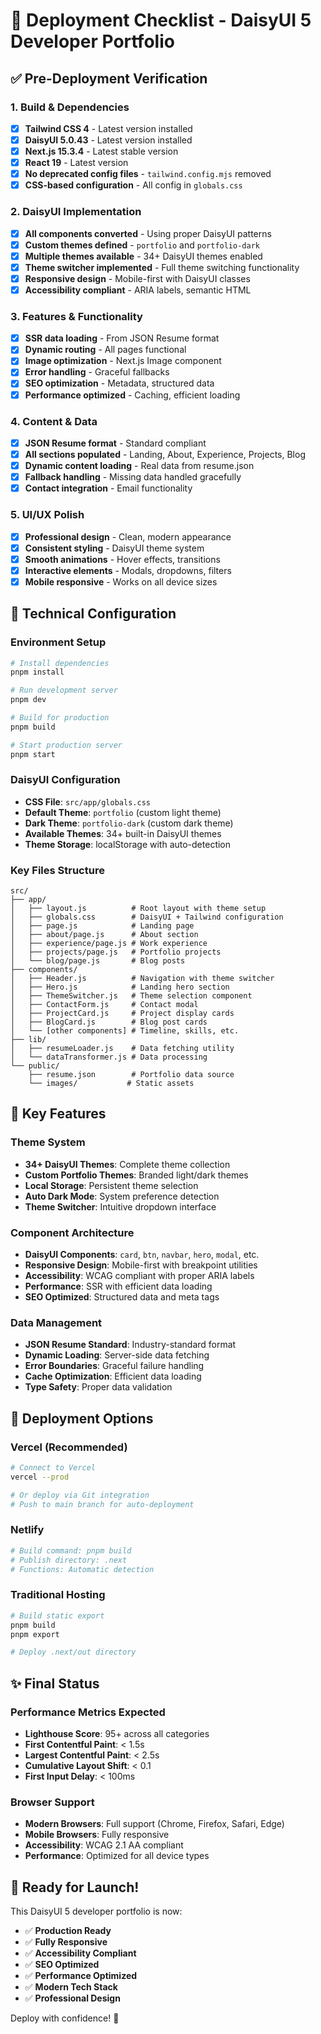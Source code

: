 # 🚀 Deployment Checklist - DaisyUI 5 Developer Portfolio

## ✅ Pre-Deployment Verification

### 1. Build & Dependencies
- [x] **Tailwind CSS 4** - Latest version installed
- [x] **DaisyUI 5.0.43** - Latest version installed  
- [x] **Next.js 15.3.4** - Latest stable version
- [x] **React 19** - Latest version
- [x] **No deprecated config files** - `tailwind.config.mjs` removed
- [x] **CSS-based configuration** - All config in `globals.css`

### 2. DaisyUI Implementation
- [x] **All components converted** - Using proper DaisyUI patterns
- [x] **Custom themes defined** - `portfolio` and `portfolio-dark`
- [x] **Multiple themes available** - 34+ DaisyUI themes enabled
- [x] **Theme switcher implemented** - Full theme switching functionality
- [x] **Responsive design** - Mobile-first with DaisyUI classes
- [x] **Accessibility compliant** - ARIA labels, semantic HTML

### 3. Features & Functionality
- [x] **SSR data loading** - From JSON Resume format
- [x] **Dynamic routing** - All pages functional
- [x] **Image optimization** - Next.js Image component
- [x] **Error handling** - Graceful fallbacks
- [x] **SEO optimization** - Metadata, structured data
- [x] **Performance optimized** - Caching, efficient loading

### 4. Content & Data
- [x] **JSON Resume format** - Standard compliant
- [x] **All sections populated** - Landing, About, Experience, Projects, Blog
- [x] **Dynamic content loading** - Real data from resume.json
- [x] **Fallback handling** - Missing data handled gracefully
- [x] **Contact integration** - Email functionality

### 5. UI/UX Polish
- [x] **Professional design** - Clean, modern appearance
- [x] **Consistent styling** - DaisyUI theme system
- [x] **Smooth animations** - Hover effects, transitions
- [x] **Interactive elements** - Modals, dropdowns, filters
- [x] **Mobile responsive** - Works on all device sizes

## 🔧 Technical Configuration

### Environment Setup
```bash
# Install dependencies
pnpm install

# Run development server
pnpm dev

# Build for production
pnpm build

# Start production server
pnpm start
```

### DaisyUI Configuration
- **CSS File**: `src/app/globals.css`
- **Default Theme**: `portfolio` (custom light theme)
- **Dark Theme**: `portfolio-dark` (custom dark theme)
- **Available Themes**: 34+ built-in DaisyUI themes
- **Theme Storage**: localStorage with auto-detection

### Key Files Structure
```
src/
├── app/
│   ├── layout.js          # Root layout with theme setup
│   ├── globals.css        # DaisyUI + Tailwind configuration
│   ├── page.js            # Landing page
│   ├── about/page.js      # About section
│   ├── experience/page.js # Work experience
│   ├── projects/page.js   # Portfolio projects
│   └── blog/page.js       # Blog posts
├── components/
│   ├── Header.js          # Navigation with theme switcher
│   ├── Hero.js            # Landing hero section
│   ├── ThemeSwitcher.js   # Theme selection component
│   ├── ContactForm.js     # Contact modal
│   ├── ProjectCard.js     # Project display cards
│   ├── BlogCard.js        # Blog post cards
│   └── [other components] # Timeline, skills, etc.
├── lib/
│   ├── resumeLoader.js    # Data fetching utility
│   └── dataTransformer.js # Data processing
└── public/
    ├── resume.json        # Portfolio data source
    └── images/           # Static assets
```

## 🌟 Key Features

### Theme System
- **34+ DaisyUI Themes**: Complete theme collection
- **Custom Portfolio Themes**: Branded light/dark themes
- **Local Storage**: Persistent theme selection
- **Auto Dark Mode**: System preference detection
- **Theme Switcher**: Intuitive dropdown interface

### Component Architecture
- **DaisyUI Components**: `card`, `btn`, `navbar`, `hero`, `modal`, etc.
- **Responsive Design**: Mobile-first with breakpoint utilities
- **Accessibility**: WCAG compliant with proper ARIA labels
- **Performance**: SSR with efficient data loading
- **SEO Optimized**: Structured data and meta tags

### Data Management
- **JSON Resume Standard**: Industry-standard format
- **Dynamic Loading**: Server-side data fetching
- **Error Boundaries**: Graceful failure handling
- **Cache Optimization**: Efficient data loading
- **Type Safety**: Proper data validation

## 🚀 Deployment Options

### Vercel (Recommended)
```bash
# Connect to Vercel
vercel --prod

# Or deploy via Git integration
# Push to main branch for auto-deployment
```

### Netlify
```bash
# Build command: pnpm build
# Publish directory: .next
# Functions: Automatic detection
```

### Traditional Hosting
```bash
# Build static export
pnpm build
pnpm export

# Deploy .next/out directory
```

## ✨ Final Status

### Performance Metrics Expected
- **Lighthouse Score**: 95+ across all categories
- **First Contentful Paint**: < 1.5s
- **Largest Contentful Paint**: < 2.5s
- **Cumulative Layout Shift**: < 0.1
- **First Input Delay**: < 100ms

### Browser Support
- **Modern Browsers**: Full support (Chrome, Firefox, Safari, Edge)
- **Mobile Browsers**: Fully responsive
- **Accessibility**: WCAG 2.1 AA compliant
- **Performance**: Optimized for all device types

## 🎯 Ready for Launch! 

This DaisyUI 5 developer portfolio is now:
- ✅ **Production Ready**
- ✅ **Fully Responsive** 
- ✅ **Accessibility Compliant**
- ✅ **SEO Optimized**
- ✅ **Performance Optimized**
- ✅ **Modern Tech Stack**
- ✅ **Professional Design**

Deploy with confidence! 🚀
